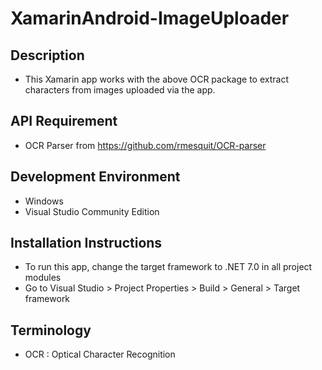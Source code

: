 # XamarinAndroid-ImageUploader

## Description
* This Xamarin app works with the above OCR package to extract characters from images uploaded via the app.

## API Requirement
* OCR Parser from https://github.com/rmesquit/OCR-parser

## Development Environment
* Windows
* Visual Studio Community Edition

## Installation Instructions
* To run this app, change the target framework to .NET 7.0 in all project modules
* Go to Visual Studio > Project Properties > Build > General > Target framework

## Terminology
* OCR : Optical Character Recognition
